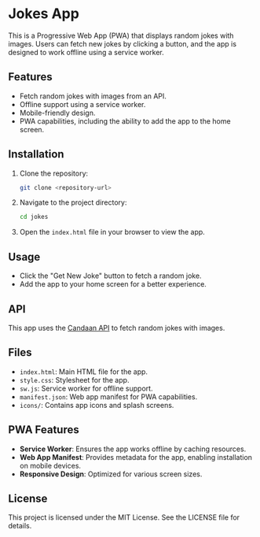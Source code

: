 # Jokes App

This is a Progressive Web App (PWA) that displays random jokes with images. Users can fetch new jokes by clicking a button, and the app is designed to work offline using a service worker.

## Features

- Fetch random jokes with images from an API.
- Offline support using a service worker.
- Mobile-friendly design.
- PWA capabilities, including the ability to add the app to the home screen.

## Installation

1. Clone the repository:
   ```bash
   git clone <repository-url>
   ```
2. Navigate to the project directory:
   ```bash
   cd jokes
   ```
3. Open the `index.html` file in your browser to view the app.

## Usage

- Click the "Get New Joke" button to fetch a random joke.
- Add the app to your home screen for a better experience.

## API

This app uses the [Candaan API](https://candaan-api.vercel.app/) to fetch random jokes with images.

## Files

- `index.html`: Main HTML file for the app.
- `style.css`: Stylesheet for the app.
- `sw.js`: Service worker for offline support.
- `manifest.json`: Web app manifest for PWA capabilities.
- `icons/`: Contains app icons and splash screens.

## PWA Features

- **Service Worker**: Ensures the app works offline by caching resources.
- **Web App Manifest**: Provides metadata for the app, enabling installation on mobile devices.
- **Responsive Design**: Optimized for various screen sizes.

## License

This project is licensed under the MIT License. See the LICENSE file for details.
